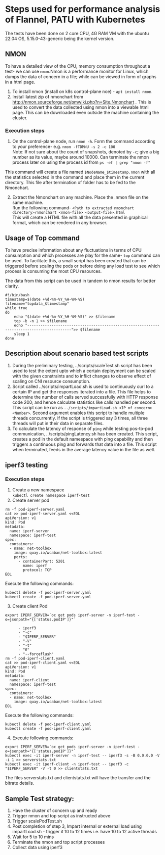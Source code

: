 # Steps used for performance analysis of Flannel, PATU with Kubernetes

The tests have been done on 2 core CPU, 4G RAM VM with the ubuntu 22.04 OS, 5.15.0-43-generic being the kernel version.  


## NMON  

To have a detailed view of the CPU, memory consumption throughout a test- we can use `nmon`.Nmon is a performance monitor for Linux, which dumps the data of concern in a file; while can be viewed in form of graphs in a html page.    
1. To install nmon (install on k8s control-plane noe) - `apt install nmon`.    
2. Install latest zip of nmonchart from http://nmon.sourceforge.net/pmwiki.php?n=Site.Nmonchart . This is used to convert the data collected using nmon into a viewable html page. This can be downloaded even outside the machine containing the cluster.    


### Execution steps  
1. On the control-plane node, run `nmon -h`. Form the command according to your preference- e.g. `nmon -fTDMNU -s 2 -c 100`  
Note: If not sure about the count of snapshots, denoted by `-c`; give a big number as its value, maybe around 10000. Can terminate the nmon process later on using the process id from `ps -ef | grep "nmon -f"`  


This command will create a file named `$NodeName_$timestamp.nmon` with all the statistics selected in the command and place them in the current directory. This file after termination of folder has to be fed to the Nmonchart.

2. Extract the Nmonchart on any machine. Place the .nmon file on the same machine.  
Run the following command- `<Path to extracted nmonchart directory>/nmonchart <nmon-file> <output-file>.html`  
This will create a HTML file with all the data presented in graphical format, which can be rendered in any browser.


## Usage of Top command

To have precise information about any fluctuations in terms of CPU consumption and which processes are play for the same- `top` command can be used. To facilitate this, a small script has been created that can be triggered before scaling the pods or before doing any load test to see which process is consuming the most CPU resources.  

The data from this script can be used in tandem to nmon results for better clarity.    

```
#!/bin/bash
timestamp=$(date +%d-%m-%Y_%H-%M-%S)
filename="topdata_$timestamp"
while true
do
	echo "$(date +%d-%m-%Y_%H-%M-%S)" >> $filename
	top -b -n 1 >> $filename
	echo "------------------------------------------------------------------------------------------">> $filename
	sleep 1
done
```

## Description about scenario based test scripts

1. During the preliminary testing, ../scripts/scaleTest.sh script has been used to test the extent upto which a certain deployment can be scaled with the given constraints and to inflict changes to observe effect of scaling on CNI resource consumption. 
2. Script called ../scripts/impartLoad.sh is used to continuously curl to a certain IP and get the responses iterated into a file. This file helps to determine the number of calls served successfully with HTTP response code 200; and hence calculate statistics like calls handled per second.   
This script can be run as `../scripts/impartLoad.sh <IP of concern> <Number>`. Second argument enables this script to handle multiple threads concurrently. If the script is triggered say 3 times, all three threads will put in their data in separate files.  
3. To calculate the latency of response of `ping` while testing pos-to-pod communication, ../scripts/pingLatency.sh has been created. This script, creates a pod in the default namespace with ping capability and then triggers a continuous ping and forwards that data into a file. This script when terminated, feeds in the average latency value in the file as well.  


## iperf3 testing

### Execution steps
1. Create a new namespace  
`kubectl create namespace iperf-test`
2. Create server pod    
```
rm -f pod-iperf-server.yaml 
cat >> pod-iperf-server.yaml <<EOL
apiVersion: v1
kind: Pod
metadata:
  name: iperf-server
  namespace: iperf-test
spec:
  containers:
  - name: net-toolbox
    image: quay.io/wcaban/net-toolbox:latest
    ports:
      - containerPort: 5201
        name: iperf
        protocol: TCP
EOL
```


Execute the following commands:
```
kubectl delete -f pod-iperf-server.yaml
kubectl create -f pod-iperf-server.yaml
```

3. Create client Pod
```
export IPERF_SERVER=`oc get pods iperf-server -n iperf-test -o=jsonpath="{['status.podIP']}"`
```


```    command:
      - iperf3
      - "-c"
      - "$IPERF_SERVER"
      - "-V"
      - "-t"
      - "0"
      - "--forceflush"
rm -f pod-iperf-client.yaml 
cat >> pod-iperf-client.yaml <<EOL
apiVersion: v1
kind: Pod
metadata:
  name: iperf-client
  namespace: iperf-test
spec:
  containers:
  - name: net-toolbox
    image: quay.io/wcaban/net-toolbox:latest
EOL
```


Execute the following commands:
```
kubectl delete -f pod-iperf-client.yaml
kubectl create -f pod-iperf-client.yaml
```

4. Execute following commands:
```
export IPERF_SERVER=`oc get pods iperf-server -n iperf-test -o=jsonpath="{['status.podIP']}"`
kubectl exec -it iperf-server -n iperf-test -- iperf3 -s -B 0.0.0.0 -V -i 1 >> serverstats.txt
kubectl exec -it iperf-client -n iperf-test -- iperf3 -c "$IPERF_SERVER" -V -t 0 >> clientstats.txt
```

The files serverstats.txt and clientstats.txt will have the transfer and the bitrate details.  

## Sample Test strategy:
1. Have the cluster of concern up and ready  
2. Trigger nmon and top script as instructed above  
3. Trigger scalePodTest.sh  
4. Post completion of step 3, Impart internal or external load using impartLoad.sh - trigger it 10 to 12 times i.e. have 10 to 12 active threads  
5. Wait for 5 to 10 mins  
6. Terminate the nmon and top script processes  
7. Collect data using iperf3  

